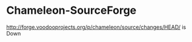 # Chameleon-SourceForge

http://forge.voodooprojects.org/p/chameleon/source/changes/HEAD/ is Down
 
